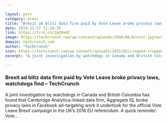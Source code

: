 ```yaml
---

layout: post
category: press
title: "Brexit ad blitz data firm paid by Vote Leave broke privacy laws, watchdogs find"
date: 2019-11-27 11:18:29
link: https://tcrn.ch/2pU9vHZ
image: https://techcrunch.com/wp-content/uploads/2016/06/brexit.jpg?w=534
domain: techcrunch.com
author: "TechCrunch"
icon: https://techcrunch.com/wp-content/uploads/2015/02/cropped-cropped-favicon-gradient.png?w=180
excerpt: "A joint investigation by watchdogs in Canada and British Columbia has found that Cambridge Analytica-linked data firm, Aggregate IQ, broke privacy laws in Facebook ad-targeting work it undertook for the official Vote Leave Brexit campaign in the UK’s 2016 EU referendum. A quick reminder: Vote…"

---
```


### Brexit ad blitz data firm paid by Vote Leave broke privacy laws, watchdogs find – TechCrunch

A joint investigation by watchdogs in Canada and British Columbia has found that Cambridge Analytica-linked data firm, Aggregate IQ, broke privacy laws in Facebook ad-targeting work it undertook for the official Vote Leave Brexit campaign in the UK’s 2016 EU referendum. A quick reminder: Vote…